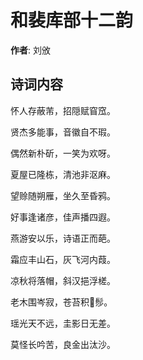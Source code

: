 # 和裴库部十二韵

**作者**: 刘攽

## 诗词内容

怀人存蔽芾，招隠赋窅窊。

贤杰多能事，音徽自不瑕。

偶然新朴斫，一笑为欢呀。

夏屋已隆栋，清池非沤麻。

望赊随朔雁，坐久至昏鸦。

好事逢诸彦，佳声播四遐。

燕游安以乐，诗语正而葩。

霜应丰山石，灰飞河内葭。

凉秋将落帽，斜汉挹浮槎。

老木围岑寂，苍苔积𩭹髿。

瑶光天不远，圭影日无差。

莫怪长吟苦，良金出汰沙。

